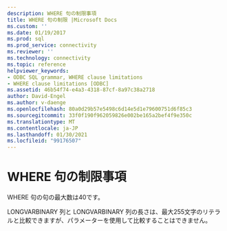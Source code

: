 ```yaml
---
description: WHERE 句の制限事項
title: WHERE 句の制限 |Microsoft Docs
ms.custom: ''
ms.date: 01/19/2017
ms.prod: sql
ms.prod_service: connectivity
ms.reviewer: ''
ms.technology: connectivity
ms.topic: reference
helpviewer_keywords:
- ODBC SQL grammar, WHERE clause limitations
- WHERE clause limitations [ODBC]
ms.assetid: 46b54f74-e4a3-4318-87cf-8a97c38a2718
author: David-Engel
ms.author: v-daenge
ms.openlocfilehash: 80a0d29b57e5498c6d14e5d1e79600751d6f85c3
ms.sourcegitcommit: 33f0f190f962059826e002be165a2bef4f9e350c
ms.translationtype: MT
ms.contentlocale: ja-JP
ms.lasthandoff: 01/30/2021
ms.locfileid: "99176507"
---
```

# <a name="where-clause-limitations"></a>WHERE 句の制限事項
WHERE 句の句の最大数は40です。  
  
 LONGVARBINARY 列と LONGVARBINARY 列の長さは、最大255文字のリテラルと比較できますが、パラメーターを使用して比較することはできません。
